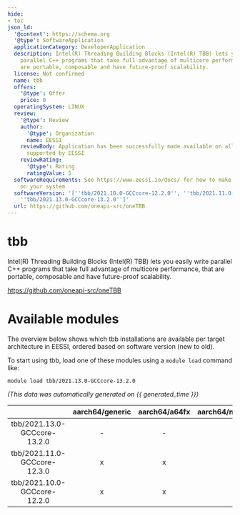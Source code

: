 ```yaml
---
hide:
- toc
json_ld:
  '@context': https://schema.org
  '@type': SoftwareApplication
  applicationCategory: DeveloperApplication
  description: Intel(R) Threading Building Blocks (Intel(R) TBB) lets you easily write
    parallel C++ programs that take full advantage of multicore performance, that
    are portable, composable and have future-proof scalability.
  license: Not confirmed
  name: tbb
  offers:
    '@type': Offer
    price: 0
  operatingSystem: LINUX
  review:
    '@type': Review
    author:
      '@type': Organization
      name: EESSI
    reviewBody: Application has been successfully made available on all architectures
      supported by EESSI
    reviewRating:
      '@type': Rating
      ratingValue: 5
  softwareRequirements: See https://www.eessi.io/docs/ for how to make EESSI available
    on your system
  softwareVersion: '[''tbb/2021.10.0-GCCcore-12.2.0'', ''tbb/2021.11.0-GCCcore-12.3.0'',
    ''tbb/2021.13.0-GCCcore-13.2.0'']'
  url: https://github.com/oneapi-src/oneTBB
---
```


tbb
===


Intel(R) Threading Building Blocks (Intel(R) TBB) lets you easily write parallel C++ programs that take full advantage of multicore performance, that are portable, composable and have future-proof scalability.

https://github.com/oneapi-src/oneTBB
# Available modules


The overview below shows which tbb installations are available per target architecture in EESSI, ordered based on software version (new to old).

To start using tbb, load one of these modules using a `module load` command like:

```shell
module load tbb/2021.13.0-GCCcore-13.2.0
```

*(This data was automatically generated on {{ generated_time }})*

| |aarch64/generic|aarch64/a64fx|aarch64/neoverse_n1|aarch64/neoverse_v1|aarch64/nvidia/grace|x86_64/generic|x86_64/amd/zen2|x86_64/amd/zen3|x86_64/amd/zen4|x86_64/intel/cascadelake|x86_64/intel/haswell|x86_64/intel/icelake|x86_64/intel/sapphirerapids|x86_64/intel/skylake_avx512|
| :---: | :---: | :---: | :---: | :---: | :---: | :---: | :---: | :---: | :---: | :---: | :---: | :---: | :---: | :---: |
|tbb/2021.13.0-GCCcore-13.2.0|-|-|-|-|-|x|x|x|x|x|x|x|x|x|
|tbb/2021.11.0-GCCcore-12.3.0|x|x|x|x|x|x|x|x|x|x|x|x|x|x|
|tbb/2021.10.0-GCCcore-12.2.0|x|x|x|x|x|x|x|x|x|x|x|x|x|x|
